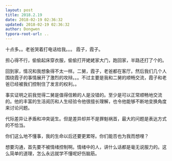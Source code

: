 ```yaml
---
layout: post
title: 2018.2.19
date: 2018-02-19 02:36:32
updated: 2018-02-19 02:36:32
author: Dongwen
typora-root-url: ..
---
```




十点多。。老爸哭着打电话给我。。。
霞子，霞子。

担心得不行，偷偷起床穿衣服，偷偷打开姥姥家大门，跑回家，半路还打了个的。

回到家，情况和我想象得不太一样。二舅，霞子，老爸都在客厅。然后我们几个人围绕霞子的事情展开了激烈的攻辩。。。不过主要是我和二舅的顺畅交流，霞子和老爸已经被我们控制住了发言的权利。。

事实证明之前我觉得二舅是值得信赖的人是没错的。至少是可以正常顺畅地交流的。他的丰富的生活阅历和人生经验令他很擅长理解，也令他能够不断地变换角度来讨论问题。

代际差异让矛盾和冲突诞生。但是差异却并不是罪魁祸首，最大的问题是表达方式的不恰当。

你们这么地不懂事，我的生命以后还要更累呀。你们能否也为我而想哩？

想要沟通，首先要不被情绪控制啊。情绪中的人，讲什么话都是毫无说服力的。这么简单的道理，怎么永远就学不懂呢好伤脑筋。
